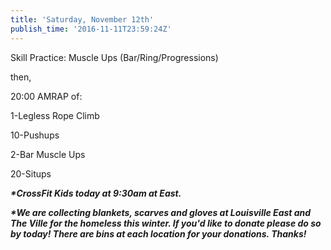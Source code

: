 ```yaml
---
title: 'Saturday, November 12th'
publish_time: '2016-11-11T23:59:24Z'
---
```


Skill Practice: Muscle Ups (Bar/Ring/Progressions)

then,

20:00 AMRAP of:

1-Legless Rope Climb

10-Pushups

2-Bar Muscle Ups

20-Situps

***\*CrossFit Kids today at 9:30am at East.***

***\*We are collecting blankets, scarves and gloves at Louisville East
and The Ville for the homeless this winter. If you'd like to donate
please do so by today! There are bins at each location for your
donations. Thanks!***
